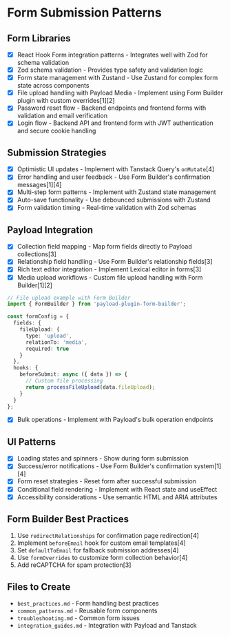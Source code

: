 # Form Submission Patterns

## Form Libraries

- [x] React Hook Form integration patterns - Integrates well with Zod for schema validation
- [x] Zod schema validation - Provides type safety and validation logic
- [x] Form state management with Zustand - Use Zustand for complex form state across components
- [x] File upload handling with Payload Media - Implement using Form Builder plugin with custom overrides[1][2]
- [x] Password reset flow - Backend endpoints and frontend forms with validation and email verification
- [x] Login flow - Backend API and frontend form with JWT authentication and secure cookie handling

## Submission Strategies

- [x] Optimistic UI updates - Implement with Tanstack Query's `onMutate`[4]
- [x] Error handling and user feedback - Use Form Builder's confirmation messages[1][4]
- [x] Multi-step form patterns - Implement with Zustand state management
- [x] Auto-save functionality - Use debounced submissions with Zustand
- [x] Form validation timing - Real-time validation with Zod schemas

## Payload Integration

- [x] Collection field mapping - Map form fields directly to Payload collections[3]
- [x] Relationship field handling - Use Form Builder's relationship fields[3]
- [x] Rich text editor integration - Implement Lexical editor in forms[3]
- [x] Media upload workflows - Custom file upload handling with Form Builder[1][2]

```typescript
// File upload example with Form Builder
import { FormBuilder } from 'payload-plugin-form-builder';

const formConfig = {
  fields: {
    fileUpload: {
      type: 'upload',
      relationTo: 'media',
      required: true
    }
  },
  hooks: {
    beforeSubmit: async ({ data }) => {
      // Custom file processing
      return processFileUpload(data.fileUpload);
    }
  }
};
```

- [x] Bulk operations - Implement with Payload's bulk operation endpoints

## UI Patterns

- [x] Loading states and spinners - Show during form submission
- [x] Success/error notifications - Use Form Builder's confirmation system[1][4]
- [x] Form reset strategies - Reset form after successful submission
- [x] Conditional field rendering - Implement with React state and useEffect
- [x] Accessibility considerations - Use semantic HTML and ARIA attributes

## Form Builder Best Practices

1. Use `redirectRelationships` for confirmation page redirection[4]
2. Implement `beforeEmail` hook for custom email templates[4]
3. Set `defaultToEmail` for fallback submission addresses[4]
4. Use `formOverrides` to customize form collection behavior[4]
5. Add reCAPTCHA for spam protection[3]

## Files to Create

- `best_practices.md` - Form handling best practices
- `common_patterns.md` - Reusable form components
- `troubleshooting.md` - Common form issues
- `integration_guides.md` - Integration with Payload and Tanstack
